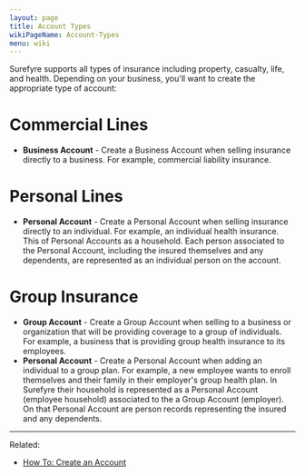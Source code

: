 ```yaml
---
layout: page
title: Account Types
wikiPageName: Account-Types
menu: wiki
---
```


Surefyre supports all types of insurance including property, casualty, life, and health. Depending on your business, you'll want to create the appropriate type of account:

# Commercial Lines
* **Business Account** - Create a Business Account when selling insurance directly to a business. For example, commercial liability insurance.

# Personal Lines
* **Personal Account** - Create a Personal Account when selling insurance directly to an individual. For example, an individual health insurance. This of Personal Accounts as a household. Each person associated to the Personal Account, including the insured themselves and any dependents, are represented as an individual person on the account.

# Group Insurance
* **Group Account** - Create a Group Account when selling to a business or organization that will be providing coverage to a group of individuals. For example, a business that is providing group health insurance to its employees.
* **Personal Account** - Create a Personal Account when adding an individual to a group plan. For example, a new employee wants to enroll themselves and their family in their employer's group health plan. In Surefyre their household is represented as a Personal Account (employee household) associated to the a Group Account (employer). On that Personal Account are person records representing the insured and any dependents.

***

Related:
* [How To: Create an Account](https://github.com/surefyresystems/Surefyre-Systems/wiki/How-To:-Create-an-Account)
